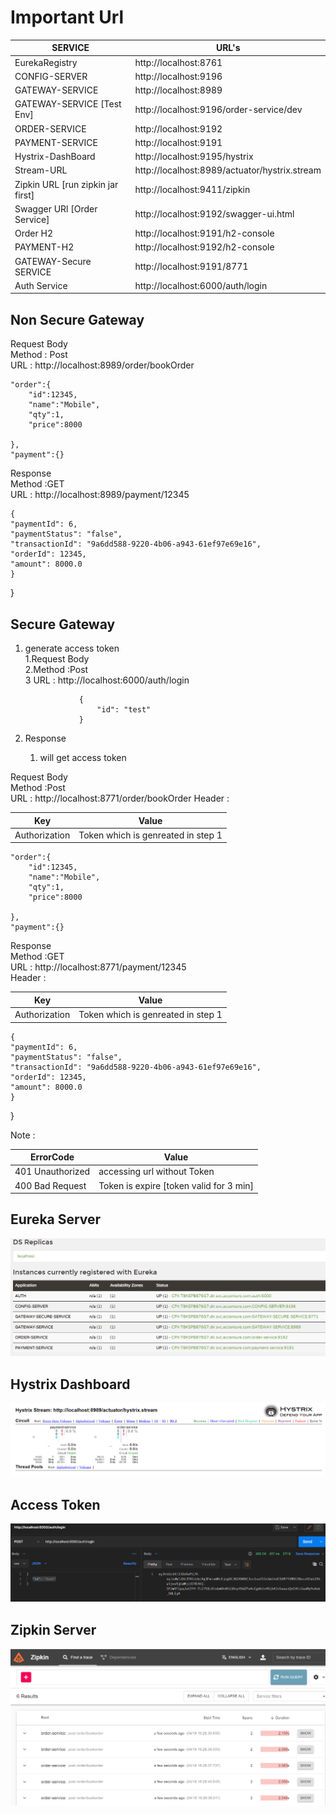 #  Important Url 

| SERVICE                           | 	URL's                                        |
|-----------------------------------|-----------------------------------------------|
| EurekaRegistry	                   | http://localhost:8761	                        |
| CONFIG-SERVER	                    | http://localhost:9196	                        |
| GATEWAY-SERVICE	                  | http://localhost:8989                         |
| GATEWAY-SERVICE	[Test Env]        | http://localhost:9196/order-service/dev       |
| ORDER-SERVICE	                    | http://localhost:9192                         |
| PAYMENT-SERVICE	                  | http://localhost:9191                         |
| Hystrix-DashBoard	                | http://localhost:9195/hystrix                 |
| Stream-URL	                       | http://localhost:8989/actuator/hystrix.stream |
 | Zipkin URL [run zipkin jar first] | http://localhost:9411/zipkin                  |
| Swagger URl [Order Service]       | http://localhost:9192/swagger-ui.html         |
| Order H2                          | http://localhost:9191/h2-console              |
| PAYMENT-H2	                       | http://localhost:9192/h2-console              |
| GATEWAY-Secure SERVICE	           | http://localhost:9191/8771                    |
| Auth Service	                     | http://localhost:6000/auth/login              |

			
**Non Secure Gateway**
-----------------------------------------------------

Request Body <br>
    Method : Post <br>
    URL : http://localhost:8989/order/bookOrder 

	"order":{
		"id":12345,
		"name":"Mobile",
		"qty":1,
		"price":8000
		
	},
	"payment":{}

Response <br>
Method :GET<br>
URL : http://localhost:8989/payment/12345

	{
    "paymentId": 6,
    "paymentStatus": "false",
    "transactionId": "9a6dd588-9220-4b06-a943-61ef97e69e16",
    "orderId": 12345,
    "amount": 8000.0
    }
}

**Secure Gateway**
-----------------------------------------------------


1. generate access token <br>
   1.Request Body <br>
   2.Method :Post  <br>
   3 URL : http://localhost:6000/auth/login

                   {
                       "id": "test"	
                   }
2. Response 
   1. will get access token

Request Body <br>
Method :Post <br>
URL : http://localhost:8771/order/bookOrder
Header :

| Key           | 	Value                             |
|---------------|------------------------------------|
| Authorization	 | Token which is genreated in step 1 |

	"order":{
		"id":12345,
		"name":"Mobile",
		"qty":1,
		"price":8000
		
	},
	"payment":{}

Response <br>
Method :GET <br>
URL : http://localhost:8771/payment/12345 <br>
Header :

| Key           | 	Value                             |
|---------------|------------------------------------|
| Authorization	 | Token which is genreated in step 1 |


	{
    "paymentId": 6,
    "paymentStatus": "false",
    "transactionId": "9a6dd588-9220-4b06-a943-61ef97e69e16",
    "orderId": 12345,
    "amount": 8000.0
    }
}

Note :

| ErrorCode         | 	Value                                  |
|-------------------|-----------------------------------------|
| 401 Unauthorized	 | accessing url without Token             |
| 400 Bad Request   | Token is expire [token valid for 3 min] |




**Eureka Server**
-----------------------------------------------------
![ ](img/eureka.PNG)


**Hystrix Dashboard**
-----------------------------------------------------
![ ](img/hystrix.PNG)


**Access Token**
-----------------------------------------------------
![ ](img/access%20token.PNG)


**Zipkin Server**
-----------------------------------------------------
![ ](img/zipkin.PNG)
